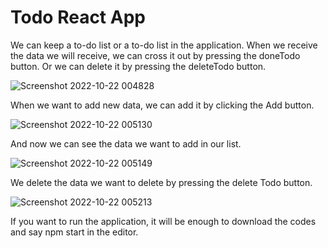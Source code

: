 # Todo React App

We can keep a to-do list or a to-do list in the application. When we receive the data we will receive, we can cross it    out by pressing the doneTodo button. Or we can delete it by pressing the deleteTodo button.


![Screenshot 2022-10-22 004828](https://user-images.githubusercontent.com/74598724/197294213-d1385055-14cc-4b81-a9e5-5d5e44c012e4.png)

When we want to add new data, we can add it by clicking the Add button.

![Screenshot 2022-10-22 005130](https://user-images.githubusercontent.com/74598724/197294251-416ae6c6-864e-449a-ab9c-2daefad008dc.png)

And now we can see the data we want to add in our list.

![Screenshot 2022-10-22 005149](https://user-images.githubusercontent.com/74598724/197294269-7e7070e5-c556-4cb1-85dc-8e9288a8b542.png)

We delete the data we want to delete by pressing the delete Todo button.

![Screenshot 2022-10-22 005213](https://user-images.githubusercontent.com/74598724/197294287-b91a89a7-7980-48dc-ad54-cff085edd158.png)


If you want to run the application, it will be enough to download the codes and say npm start in the editor.

